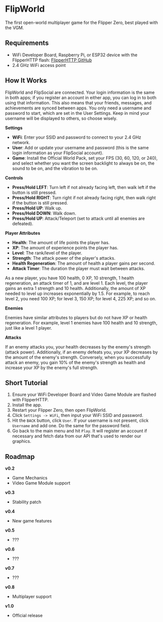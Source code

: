 # FlipWorld

The first open-world multiplayer game for the Flipper Zero, best played with the VGM.

## Requirements

- WiFi Developer Board, Raspberry Pi, or ESP32 device with the FlipperHTTP flash: [FlipperHTTP GitHub](https://github.com/jblanked/FlipperHTTP)
- 2.4 GHz WiFi access point

## How It Works

FlipWorld and FlipSocial are connected. Your login information is the same in both apps; if you register an account in either app, you can log in to both using that information. This also means that your friends, messages, and achievements are synced between apps. You only need a username and password to start, which are set in the User Settings. Keep in mind your username will be displayed to others, so choose wisely.

**Settings**

- **WiFi**: Enter your SSID and password to connect to your 2.4 GHz network.
- **User**: Add or update your username and password (this is the same login information as your FlipSocial account).
- **Game**: Install the Official World Pack, set your FPS (30, 60, 120, or 240), and select whether you want the screen backlight to always be on, the sound to be on, and the vibration to be on.

**Controls**

- **Press/Hold LEFT**: Turn left if not already facing left, then walk left if the button is still pressed.
- **Press/Hold RIGHT**: Turn right if not already facing right, then walk right if the button is still pressed.
- **Press/Hold UP**: Walk up.
- **Press/Hold DOWN**: Walk down.
- **Press/Hold UP**: Attack/Teleport (set to attack until all enemies are defeated).

**Player Attributes**

- **Health**: The amount of life points the player has.
- **XP**: The amount of experience points the player has.
- **Level**: The rank/level of the player.
- **Strength**: The attack power of the player's attacks.
- **Health Regeneration**: The amount of health a player gains per second.
- **Attack Timer**: The duration the player must wait between attacks.

As a new player, you have 100 health, 0 XP, 10 strength, 1 health regeneration, an attack timer of 1, and are level 1. Each level, the player gains an extra 1 strength and 10 health. Additionally, the amount of XP needed to level up increases exponentially by 1.5. For example, to reach level 2, you need 100 XP; for level 3, 150 XP; for level 4, 225 XP; and so on.

**Enemies**

Enemies have similar attributes to players but do not have XP or health regeneration. For example, level 1 enemies have 100 health and 10 strength, just like a level 1 player.

**Attacks**

If an enemy attacks you, your health decreases by the enemy's strength (attack power). Additionally, if an enemy defeats you, your XP decreases by the amount of the enemy's strength. Conversely, when you successfully attack an enemy, you gain 10% of the enemy's strength as health and increase your XP by the enemy's full strength.

## Short Tutorial

1. Ensure your WiFi Developer Board and Video Game Module are flashed with FlipperHTTP.
2. Install the app.
3. Restart your Flipper Zero, then open FlipWorld.
4. Click `Settings -> WiFi`, then input your WiFi SSID and password.
5. Hit the `BACK` button, click `User`. If your username is not present, click `Username` and add one. Do the same for the password field.
6. Go back to the main menu and hit `Play`. It will register an account if necessary and fetch data from our API that's used to render our graphics.

## Roadmap

**v0.2**
- Game Mechanics
- Video Game Module support

**v0.3**
- Stability patch

**v0.4**
- New game features

**v0.5**
- ???

**v0.6**
- ???

**v0.7**
- ???

**v0.8**
- Multiplayer support

**v1.0**
- Official release
